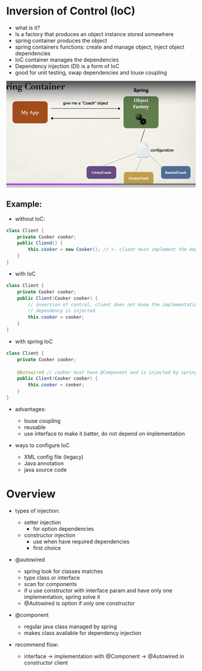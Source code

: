 # Inversion of Control (IoC)

- what is it?
- Is a factory that produces an object instance stored somewhere
- spring container produces the object
- spring containers functions: create and manage object, inject object dependencies
- IoC container manages the dependencies
- Dependency injection (DI) is a form of IoC
- good for unit testing, swap dependencies and louse coupling

![spring_container_factory](assets/spring_container_factory.png)

## Example:

- without IoC:

```java
class Client {
    private Cooker cooker;
    public Cliend() {
        this.cooker = new Cooker(); // <- client must implement the dependency
    }
}
```

- with IoC

```java
class Client {
    private Cooker cooker;
    public Client(Cooker cooker) { 
        // inversion of control, client does not know the implementation
        // dependency is injected
        this.cooker = cooker;
    }
}
```

- with spring IoC
```java
class Client {
    private Cooker cooker;
    
    @Autowired // cooker must have @Component and is injected by spring container
    public Client(Cooker cooker) {
        this.cooker = cooker;
    }
}
```

- advantages:
  - louse coupling
  - reusable
  - use interface to make it batter, do not depend on implementation

- ways to configure IoC
  - XML config file (legacy)
  - Java annotation
  - java source code

# Overview

- types of injection:
  - setter injection
    - for option dependencies
  - constructor injection
    - use when have required dependencies
    - first choice

- @autowired
  - spring look for classes matches
  - type class or interface
  - scan for components
  - if u use constructor with interface param and have only one implementation, spring solve it
  - @Autowired is option if only one constructor

- @component
  - regular java class managed by spring
  - makes class available for dependency injection

- recommend flow:
  - interface -> implementation with @Component -> @Autowired in constructor client